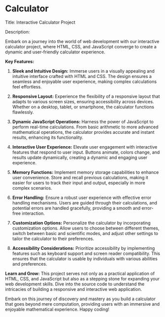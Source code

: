 # Calculator
Title: Interactive Calculator Project

Description:

Embark on a journey into the world of web development with our interactive calculator project, where HTML, CSS, and JavaScript converge to create a dynamic and user-friendly calculator experience.

**Key Features:**

1. **Sleek and Intuitive Design:**
   Immerse users in a visually appealing and intuitive interface crafted with HTML and CSS. The design ensures a seamless and enjoyable user experience, making complex calculations feel effortless.

2. **Responsive Layout:**
   Experience the flexibility of a responsive layout that adapts to various screen sizes, ensuring accessibility across devices. Whether on a desktop, tablet, or smartphone, the calculator functions flawlessly.

3. **Dynamic JavaScript Operations:**
   Harness the power of JavaScript to perform real-time calculations. From basic arithmetic to more advanced mathematical operations, the calculator provides accurate and instant results, enhancing its functionality.

4. **Interactive User Experience:**
   Elevate user engagement with interactive features that respond to user input. Buttons animate, colors change, and results update dynamically, creating a dynamic and engaging user experience.

5. **Memory Functions:**
   Implement memory storage capabilities to enhance user convenience. Store and recall previous calculations, making it easier for users to track their input and output, especially in more complex scenarios.

6. **Error Handling:**
   Ensure a robust user experience with effective error handling mechanisms. Users are guided through their calculations, and potential errors are handled gracefully, providing a smooth and error-free interaction.

7. **Customization Options:**
   Personalize the calculator by incorporating customization options. Allow users to choose between different themes, switch between basic and scientific modes, and adjust other settings to tailor the calculator to their preferences.

8. **Accessibility Considerations:**
   Prioritize accessibility by implementing features such as keyboard support and screen reader compatibility. This ensures that the calculator is usable by individuals with various abilities and preferences.

**Learn and Grow:**
   This project serves not only as a practical application of HTML, CSS, and JavaScript but also as a stepping stone for expanding your web development skills. Dive into the source code to understand the intricacies of building a responsive and interactive web application.

Embark on this journey of discovery and mastery as you build a calculator that goes beyond mere computation, providing users with an immersive and enjoyable mathematical experience. Happy coding!
